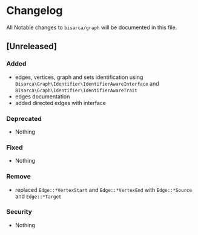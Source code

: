 # Changelog
All Notable changes to `bisarca/graph` will be documented in this file.

## [Unreleased]

### Added
- edges, vertices, graph and sets identification using `Bisarca\Graph\Identifier\IdentifierAwareInterface` and `Bisarca\Graph\Identifier\IdentifierAwareTrait`
- edges documentation
- added directed edges with interface

### Deprecated
- Nothing

### Fixed
- Nothing

### Remove
- replaced `Edge::*VertexStart` and `Edge::*VertexEnd` with `Edge::*Source` and `Edge::*Target`

### Security
- Nothing
